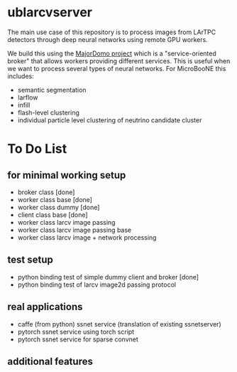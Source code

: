 # ublarcvserver

The main use case of this repository is to process images from LArTPC detectors
through deep neural networks using remote GPU workers.

We build this using the [MajorDomo project](https://github.com/zeromq/majordomo) which is a
"service-oriented broker" that allows workers providing different services.
This is useful when we want to process several types of neural networks.
For MicroBooNE this includes:

* semantic segmentation
* larflow
* infill
* flash-level clustering
* individual particle level clustering of neutrino candidate cluster

# To Do List

## for minimal working setup

* broker class [done]
* worker class base [done]
* worker class dummy [done]
* client class base [done]
* worker class larcv image passing
* worker class larcv image passing base
* worker class larcv image + network processing

## test setup

* python binding test of simple dummy client and broker [done]
* python binding test of larcv image2d passing protocol

## real applications

* caffe (from python) ssnet service (translation of existing ssnetserver)
* pytorch ssnet service using torch script
* pytorch ssnet service for sparse convnet

## additional features
